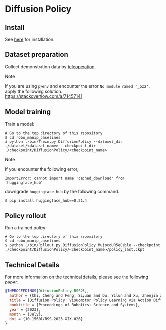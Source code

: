 # Diffusion Policy

## Install
See [here](../../../doc/install.md#Diffusion-policy) for installation.

## Dataset preparation
Collect demonstration data by [teleoperation](../../teleop).

> [!NOTE]
> If you are using `pyenv` and encounter the error `No module named '_bz2'`, apply the following solution.  
> https://stackoverflow.com/a/71457141

## Model training
Train a model:
```console
# Go to the top directory of this repository
$ cd robo_manip_baselines
$ python ./bin/Train.py DiffusionPolicy --dataset_dir ./dataset/<dataset_name> --checkpoint_dir ./checkpoint/DiffusionPolicy/<checkpoint_name>
```

> [!NOTE]
> If you encounter the following error,
> ```console
> ImportError: cannot import name 'cached_download' from 'huggingface_hub'
> ```
> downgrade `huggingface_hub` by the following command.
> ```console
> $ pip install huggingface_hub==0.21.4
> ```

## Policy rollout
Run a trained policy:
```console
# Go to the top directory of this repository
$ cd robo_manip_baselines
$ python ./bin/Rollout.py DiffusionPolicy MujocoUR5eCable --checkpoint ./checkpoint/DiffusionPolicy/<checkpoint_name>/policy_last.ckpt
```

## Technical Details
For more information on the technical details, please see the following paper:
```bib
@INPROCEEDINGS{DiffusionPolicy_RSS23,,
  author = {Chi, Cheng and Feng, Siyuan and Du, Yilun and Xu, Zhenjia and Cousineau, Eric and Burchfiel, Benjamin and Song, Shuran},
  title = {Diffusion Policy: Visuomotor Policy Learning via Action Diffusion},
  booktitle = {Proceedings of Robotics: Science and Systems},
  year = {2023},
  month = {July},
  doi = {10.15607/RSS.2023.XIX.026}
}
```
